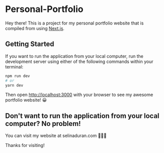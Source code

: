 # Personal-Portfolio

Hey there! This is a project for my personal portfolio website that is compiled from using [Next.js](https://nextjs.org/).

## Getting Started

If you want to run the application from your local computer, run the development server using either of the following commands within your terminal:

```bash
npm run dev
# or
yarn dev
```

Then open [http://localhost:3000](http://localhost:3000) with your browser to see my awesome portfolio website! 😀

## Don't want to run the application from your local computer? No problem!

You can visit my website at selinaduran.com 👩🏻‍💻

Thanks for visiting!
